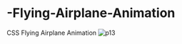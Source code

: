 # -Flying-Airplane-Animation
CSS Flying Airplane Animation 
![p13](https://user-images.githubusercontent.com/90318905/172897510-ab53c045-a05a-4152-8d61-aadbd5406d10.jpg)
